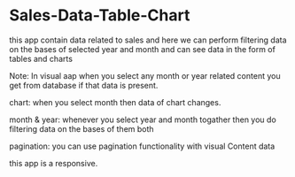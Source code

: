 # Sales-Data-Table-Chart
this app contain data related to sales and here we can perform filtering data on the bases of selected year and month and can see data in the form of tables and charts

Note:
In visual aap when you select any month or year related content you get from database if that data is present.

chart:
when you select month then data of chart changes.

month & year:
whenever you select year and month togather then you do filtering data on the bases of them both

pagination:
you can use pagination functionality with visual Content data 

this app is a responsive.
